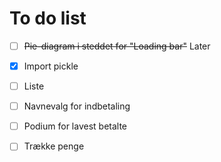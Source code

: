 # To do list
- [ ] ~~Pie-diagram i steddet for "Loading bar"~~ Later
- [x] Import pickle
- [ ] Liste
- [ ] Navnevalg for indbetaling
- [ ] Podium for lavest betalte
- [ ] Trække penge

